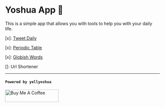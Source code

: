# Yoshua App 🚀

This is a simple app that allows you with tools to help you with your daily life.

[x]: [Tweet Daily](https://tweets.devenvironment.me)

[x]: [Periodic Table](https://tabla-periodica.vercel.app)

[x]: [Globish Words](https://1500-globish-words.vercel.app)

[]: Url Shortener

---

#### `Powered by yellyoshua `

<a href="https://www.buymeacoffee.com/yellyoshua" target="_blank"><img src="https://cdn.buymeacoffee.com/buttons/v2/default-yellow.png" alt="Buy Me A Coffee" height="41" width="174" ></a>
